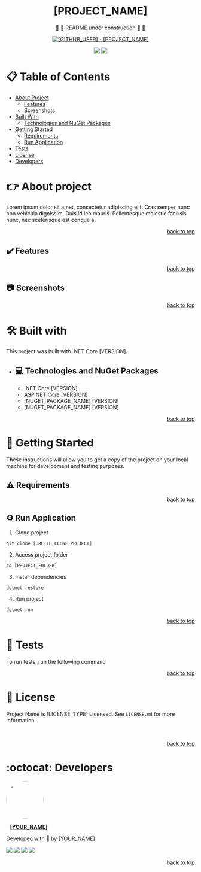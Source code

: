 <!-- 
TO USE THIS TEMPLATE JUST CHANGE ALL VARIABLES BELOW

[GITHUB_USER]
[PROJECT_NAME]
project_name
[PATH_IMAGE]
[VERSION]
[NUGET_PACKAGE_NAME]
[URL_TO_CLONE_PROJECT]
[PROJECT_FOLDER]
[IMAGE_ADDRESS_GITHUB_PROFILE]
[LINKEDIN_USER]
[YOUR_EMAIL]
[YOUTUBE_CHANNEL_URL]
[YOUR_NAME]

-->

<div align="center">

# [PROJECT_NAME]

🚧 :construction: README under construction  🚧 :construction:

<!-- CHANGE [GITHUB_USER] AND [PROJECT_NAME] IN ALL LINK LOCATION -->

[![[GITHUB_USER] - [PROJECT_NAME]](https://img.shields.io/static/v1?label=[GITHUB_USER]&message=[PROJECT_NAME]&color=2eac6f&style=for-the-badge&logo=github)](https://github.com/[GITHUB_USER]/[PROJECT_NAME] "Go to GitHub repo")

<!-- BADGES OF STATUS IN DEVELOPEMNT AND LICENSE MIT -->
<img src="http://img.shields.io/static/v1?label=status&message=in%20development&color=2eac6f&style=for-the-badge"/>
<img src="http://img.shields.io/static/v1?label=license&message=MIT&color=2eac6f&style=for-the-badge"/>

<!-- BELOW CHANGE THE PROJECT NAME AND THE PATH TO A LOCAL IMAGE REPRESENTING THE PROJECT PROJECT -->

<!-- ![PROJECT_NAME]([PATH_IMAGE]) example: ![MY APP](./src/images/applicacao.png)--> 

</div>

# :clipboard: Table of Contents

* [About Project](#point_right-about-project)
    * [Features](#heavy_check_mark-features)
    * [Screenshots](#camera-screenshots)
* [Built With](#hammer_and_wrench-built-with)
    * [Technologies and NuGet Packages](#computer-technologies-and-nuget-packages)
* [Getting Started](#rocket-getting-started)
    * [Requirements](#warning-requirements)
    * [Run Application](#gear-run-application)
* [Tests](#test_tube-tests)
* [License](#page_facing_up-license)
* [Developers](#octocat-developers)

#   :point_right: About project

Lorem ipsum dolor sit amet, consectetur adipiscing elit. Cras semper nunc non vehicula dignissim. Duis id leo mauris. Pellentesque molestie facilisis nunc, nec scelerisque est congue a. 

<p align="right"><a href="#project_name">back to top</a></p>

##  :heavy_check_mark: Features 


<p align="right"><a href="#project_name">back to top</a></p>

##  :camera: Screenshots 

<p align="right"><a href="#project_name">back to top</a></p>

<!-- ends first block of content -->

#   :hammer_and_wrench: Built with 

This project was built with .NET Core [VERSION].

* ##    :computer: Technologies and NuGet Packages 

    <!-- FILL TECHS AND PACKAGES BELOW -->
    - .NET Core [VERSION]
    - ASP.NET Core [VERSION]
    - [NUGET_PACKAGE_NAME] [VERSION]
    - [NUGET_PACKAGE_NAME] [VERSION]

<p align="right"><a href="#project_name">back to top</a></p>

<!-- ends second block of content -->

#   :rocket: Getting Started 

These instructions will allow you to get a copy of the project on your local machine for development and testing purposes.

##  :warning: Requirements 

<p align="right"><a href="#project_name">back to top</a></p>

##  :gear: Run Application

1. Clone project

```
git clone [URL_TO_CLONE_PROJECT]
```

2. Access project folder

```
cd [PROJECT_FOLDER]
```

3. Install dependencies

```
dotnet restore
```

4. Run project
```
dotnet run
```


<p align="right"><a href="#project_name">back to top</a></p>

#  :test_tube: Tests

To run tests, run the following command

<p align="right"><a href="#project_name">back to top</a></p>

#   :page_facing_up: License 

Project Name is [LICENSE_TYPE] Licensed. See ```LICENSE.md``` for more information.

<br/>

<p align="right"><a href="#project_name">back to top</a></p>


# :octocat: Developers 

<a href="https://[GITHUB_USER].github.io" target="_blank">
 <div>
    <img style="border-radius: 50%;" src="https://avatars.githubusercontent.com/[IMAGE_ADDRESS_GITHUB_PROFILE]" width="100px;" alt=""/>
    <br />
    <p style="margin-left:10px"><b>[YOUR_NAME]</b></p>
 </div>
 </a> 


Developed with 💜 by [YOUR_NAME]

<div align="left">
    <a href="https://www.linkedin.com/in/[LINKEDIN_USER]" target="_blank"><img src="https://img.shields.io/badge/-LinkedIn-%230077B5?style=badge&logo=linkedin&logoColor=white" target="_blank"></a>
    <a href = "mailto:[YOUR_EMAIL]"><img src="https://img.shields.io/badge/Outlook-0078D4?style=badge&logo=microsoft-outlook&logoColor=white" target="_blank"></a>
    <a href="https://www.instagram.com/[INSTAGRAM_USER]/" target="_blank"><img src="https://img.shields.io/badge/-Instagram-%23E4405F?style=badge&logo=instagram&logoColor=white" target="_blank"></a>
    <a href="[YOUTUBE_CHANNEL_URL]" target="_blank"><img src="https://img.shields.io/badge/YouTube-FF0000?style=badge&logo=youtube&logoColor=white" target="_blank"></a>
</div>

<p align="right"><a href="#project_name">back to top</a></p>

